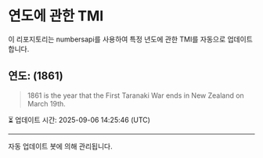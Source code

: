 
# 연도에 관한 TMI

이 리포지토리는 numbersapi를 사용하여 특정 년도에 관한 TMI를 자동으로 업데이트합니다.

## 연도: (1861)
> 1861 is the year that the First Taranaki War ends in New Zealand on March 19th.

⏳ 업데이트 시간: 2025-09-06 14:25:46 (UTC)

---
자동 업데이트 봇에 의해 관리됩니다.
